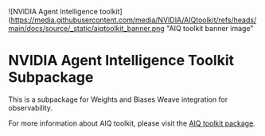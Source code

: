 <!--
SPDX-FileCopyrightText: Copyright (c) 2025, NVIDIA CORPORATION & AFFILIATES. All rights reserved.
SPDX-License-Identifier: Apache-2.0

Licensed under the Apache License, Version 2.0 (the "License");
you may not use this file except in compliance with the License.
You may obtain a copy of the License at

http://www.apache.org/licenses/LICENSE-2.0

Unless required by applicable law or agreed to in writing, software
distributed under the License is distributed on an "AS IS" BASIS,
WITHOUT WARRANTIES OR CONDITIONS OF ANY KIND, either express or implied.
See the License for the specific language governing permissions and
limitations under the License.
-->

![NVIDIA Agent Intelligence toolkit](https://media.githubusercontent.com/media/NVIDIA/AIQtoolkit/refs/heads/main/docs/source/_static/aiqtoolkit_banner.png "AIQ toolkit banner image"

# NVIDIA Agent Intelligence Toolkit Subpackage
This is a subpackage for Weights and Biases Weave integration for observability.

For more information about AIQ toolkit, please visit the [AIQ toolkit package](https://pypi.org/project/aiqtoolkit/).
